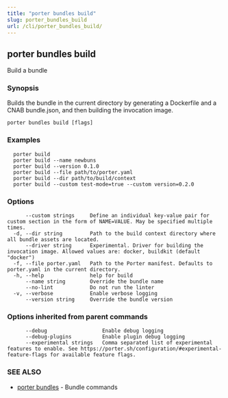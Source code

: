 ```yaml
---
title: "porter bundles build"
slug: porter_bundles_build
url: /cli/porter_bundles_build/
---
```

## porter bundles build

Build a bundle

### Synopsis

Builds the bundle in the current directory by generating a Dockerfile and a CNAB bundle.json, and then building the invocation image.

```
porter bundles build [flags]
```

### Examples

```
  porter build
  porter build --name newbuns
  porter build --version 0.1.0
  porter build --file path/to/porter.yaml
  porter build --dir path/to/build/context
  porter build --custom test-mode=true --custom version=0.2.0

```

### Options

```
      --custom strings     Define an individual key-value pair for custom section in the form of NAME=VALUE. May be specified multiple times.
  -d, --dir string         Path to the build context directory where all bundle assets are located.
      --driver string      Experimental. Driver for building the invocation image. Allowed values are: docker, buildkit (default "docker")
  -f, --file porter.yaml   Path to the Porter manifest. Defaults to porter.yaml in the current directory.
  -h, --help               help for build
      --name string        Override the bundle name
      --no-lint            Do not run the linter
  -v, --verbose            Enable verbose logging
      --version string     Override the bundle version
```

### Options inherited from parent commands

```
      --debug                  Enable debug logging
      --debug-plugins          Enable plugin debug logging
      --experimental strings   Comma separated list of experimental features to enable. See https://porter.sh/configuration/#experimental-feature-flags for available feature flags.
```

### SEE ALSO

* [porter bundles](/cli/porter_bundles/)	 - Bundle commands

